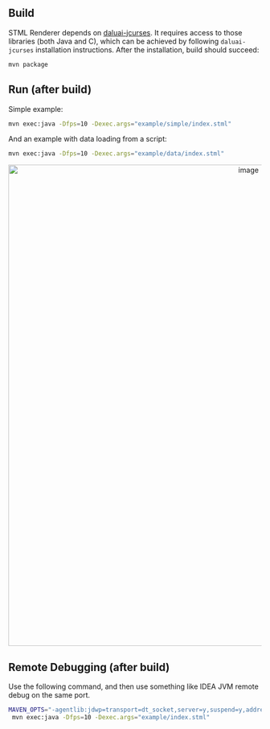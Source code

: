 ## Build
STML Renderer depends on [daluai-jcurses](https://github.com/DiogoAluai/daluai-jcurses). 
It requires access to those libraries (both Java and C), which can be achieved by following `daluai-jcurses` installation instructions.
After the installation, build should succeed:
```bash
mvn package
```

## Run (after build)
Simple example:
```bash
mvn exec:java -Dfps=10 -Dexec.args="example/simple/index.stml"
```
And an example with data loading from a script:
```bash
mvn exec:java -Dfps=10 -Dexec.args="example/data/index.stml"
```
<div align="center">
 <img width="940" height="957" alt="image" src="https://github.com/user-attachments/assets/b74a59df-72b4-49c2-a908-02bb9f530f5a" />
</div>


## Remote Debugging (after build)
Use the following command, and then use something like IDEA JVM remote debug on the same port.
```bash
MAVEN_OPTS="-agentlib:jdwp=transport=dt_socket,server=y,suspend=y,address=*:5005" \
 mvn exec:java -Dfps=10 -Dexec.args="example/index.stml"
```
